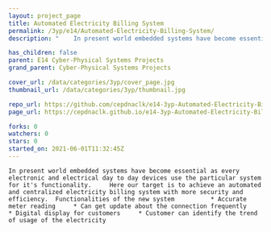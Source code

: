 ```yaml
---
layout: project_page
title: Automated Electricity Billing System
permalink: /3yp/e14/Automated-Electricity-Billing-System/
description: "    In present world embedded systems have become essential as every electronic and electrical day to day devices use the particular system for it's functionality.     Here our target is to achieve an automated and centralized electricity billing system with more security and efficiency.  Functionalities of the new system          * Accurate meter reading     * Can get update about the connection frequently     * Digital display for customers     * Customer can identify the trend of usage of the electricity"

has_children: false
parent: E14 Cyber-Physical Systems Projects
grand_parent: Cyber-Physical Systems Projects

cover_url: /data/categories/3yp/cover_page.jpg
thumbnail_url: /data/categories/3yp/thumbnail.jpg

repo_url: https://github.com/cepdnaclk/e14-3yp-Automated-Electricity-Billing-System
page_url: https://cepdnaclk.github.io/e14-3yp-Automated-Electricity-Billing-System

forks: 0
watchers: 0
stars: 0
started_on: 2021-06-01T11:32:45Z
---
```

    In present world embedded systems have become essential as every electronic and electrical day to day devices use the particular system for it's functionality.     Here our target is to achieve an automated and centralized electricity billing system with more security and efficiency.  Functionalities of the new system          * Accurate meter reading     * Can get update about the connection frequently     * Digital display for customers     * Customer can identify the trend of usage of the electricity

